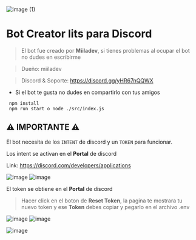 ![image (1)](https://user-images.githubusercontent.com/116461642/211117446-75e59dc8-bc60-489a-979e-36d0277869d5.png)


#  Bot **Creator lits** para **Discord** 
> El bot fue creado por **Miiladev**, si tienes problemas al ocupar el bot no dudes en escribirme

> Dueño: miiladev

> Discord & Soporte: https://discord.gg/yHR67nQQWX

* Si el bot te gusta no dudes en compartirlo con tus amigos
  
```
 npm install
 npm run start o node ./src/index.js
```
## ⚠️ IMPORTANTE ⚠️
El bot necesita de los `INTENT` de discord y un `TOKEN` para funcionar.

Los intent se activan en el **Portal** de discord

Link: https://discord.com/developers/applications

![image](https://user-images.githubusercontent.com/116461642/211119423-3a53f50e-372e-43a5-a133-e552b69abd2c.png)
![image](https://user-images.githubusercontent.com/116461642/211118041-fa5ec72c-1011-4ce2-b034-22007dd8362e.png)

El token se obtiene en el **Portal** de discord

 > Hacer click en el boton de **Reset Token**, la pagina te mostrara tu nuevo token y ese **Token** debes copiar y pegarlo en el archivo .env
 
 ![image](https://user-images.githubusercontent.com/116461642/211119423-3a53f50e-372e-43a5-a133-e552b69abd2c.png)
 ![image](https://user-images.githubusercontent.com/116461642/211118181-7698e928-f3af-408a-8640-d674b97f8dff.png)

![image](https://github.com/user-attachments/assets/3103f968-9458-40f5-b3a9-3330ab2b71b7)




